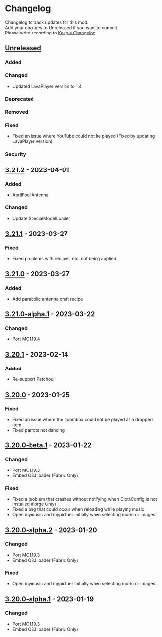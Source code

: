 # Changelog

Changelog to track updates for this mod.  
Add your changes to Unreleased if you want to commit.  
Please write according to [Keep a Changelog](https://keepachangelog.com/en/1.0.0/)

## [Unreleased]

### Added

### Changed

- Updated LavaPlayer version to 1.4

### Deprecated

### Removed

### Fixed

- Fixed an issue where YouTube could not be played (Fixed by updating LavaPlayer version)

### Security

## [3.21.2] - 2023-04-01

### Added

- AprilFool Antenna

### Changed

- Update SpecialModelLoader

## [3.21.1] - 2023-03-27

### Fixed

- Fixed problems with recipes, etc. not being applied.

## [3.21.0] - 2023-03-27

### Added

- Add parabolic antenna craft recipe

## [3.21.0-alpha.1] - 2023-03-22

### Changed

- Port MC1.19.4

## [3.20.1] - 2023-02-14

### Added

- Re-support Patchouli

## [3.20.0] - 2023-01-25

### Fixed

- Fixed an issue where the boombox could not be played as a dropped item
- Fixed parrots not dancing

## [3.20.0-beta.1] - 2023-01-22

### Changed

- Port MC1.19.3
- Embed OBJ loader (Fabric Only)

### Fixed

- Fixed a problem that crashes without notifying when ClothConfig is not installed (Forge Only)
- Fixed a bug that could occur when reloading while playing music
- Open mymusic and mypictuer initially when selecting music or images

## [3.20.0-alpha.2] - 2023-01-20

### Changed

- Port MC1.19.3
- Embed OBJ loader (Fabric Only)

### Fixed

- Open mymusic and mypictuer initially when selecting music or images

## [3.20.0-alpha.1] - 2023-01-19

### Changed

- Port MC1.19.3
- Embed OBJ loader (Fabric Only)

[Unreleased]: https://github.com/TeamFelnull/IamMusicPlayer/compare/v3.21.2...HEAD

[3.21.2]: https://github.com/TeamFelnull/IamMusicPlayer/compare/v3.21.1...v3.21.2

[3.21.1]: https://github.com/TeamFelnull/IamMusicPlayer/compare/v3.21.0...v3.21.1

[3.21.0]: https://github.com/TeamFelnull/IamMusicPlayer/compare/v3.21.0-alpha.1...v3.21.0

[3.21.0-alpha.1]: https://github.com/TeamFelnull/IamMusicPlayer/compare/v3.20.1...v3.21.0-alpha.1

[3.20.1]: https://github.com/TeamFelnull/IamMusicPlayer/compare/v3.20.0...v3.20.1

[3.20.0]: https://github.com/TeamFelnull/IamMusicPlayer/compare/v3.20.0-beta.1...v3.20.0

[3.20.0-alpha.2]: https://github.com/TeamFelnull/IamMusicPlayer/compare/v3.20.0-alpha.1...v3.20.0-alpha.2

[3.20.0-alpha.1]: https://github.com/TeamFelnull/IamMusicPlayer/commits/v3.20.0-alpha.1

[3.20.0-beta.1]: https://github.com/TeamFelnull/IamMusicPlayer/compare/v3.20.0-alpha.2...v3.20.0-beta.1
